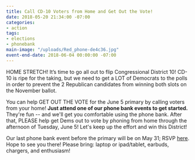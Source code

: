 ```yaml
---
title: Call CD-10 Voters from Home and Get Out the Vote!
date: 2018-05-20 21:34:00 -07:00
categories:
- action
tags:
- elections
- phonebank
main-image: "/uploads/Red_phone-de4c36.jpg"
event-end-date: 2018-06-04 00:00:00 -07:00
---
```


HOME STRETCH! It’s time to go all out to flip Congressional District 10!  CD-10 is ripe for the taking, but we need to get a LOT of Democrats to the polls in order to prevent the 2 Republican candidates from winning both slots on the November ballot.

You can help GET OUT THE VOTE for the June 5 primary by calling voters from your home!  **Just attend one of our phone bank events to get started.**  They're fun -- and we'll get you  comfortable using the phone bank.  After that, PLEASE help get Dems out to vote by phoning from home through the afternoon of Tuesday, June 5!  Let's keep up the effort and win this District!

Our last phone bank event before the primary will be on May 31; RSVP [here](https://www.indivisibleberkeley.org/team/elections). Hope to see you there! Please bring: laptop or ipad/tablet, earbuds, chargers, and enthusiasm!